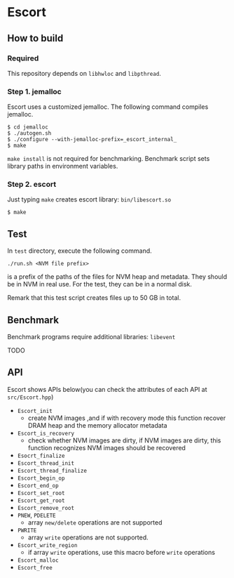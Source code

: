 # Escort

## How to build

### Required
This repository depends on `libhwloc` and `libpthread`.

### Step 1. jemalloc

Escort uses a customized jemalloc. The following command compiles jemalloc.

```
$ cd jemalloc
$ ./autogen.sh
$ ./configure --with-jemalloc-prefix=_escort_internal_
$ make
```

`make install` is not required for benchmarking.  Benchmark script sets
library paths in environment variables.

### Step 2. escort

Just typing `make` creates escort library: `bin/libescort.so`

```
$ make
```

## Test

In `test` directory, execute the following command.

```
./run.sh <NVM file prefix>
```

<NVM file prefix> is a prefix of the paths of the files for NVM heap
and metadata. They should be in NVM in real use. For the test,
they can be in a normal disk.

Remark that this test script creates files up to 50 GB in total.

## Benchmark

Benchmark programs require additional libraries: `libevent`



TODO

## API
Escort shows APIs below(you can check the attributes of each API at `src/Escort.hpp`)
- `Escort_init`
  - create NVM images ,and if with recovery mode this function recover DRAM heap and the memory allocator metadata
- `Escort_is_recovery`
  - check whether NVM images are dirty, if NVM images are dirty, this function recognizes NVM images should be recovered
- `Esocrt_finalize`
- `Escort_thread_init`
- `Escort_thread_finalize`
- `Escort_begin_op`
- `Escort_end_op`
- `Escort_set_root`
- `Escort_get_root`
- `Escort_remove_root`
- `PNEW`, `PDELETE`
  - array `new/delete` operations are not supported
- `PWRITE`
  - array `write` operations are not supported.
- `Escort_write_region`
  - if array `write` operations, use this macro before `write` operations
- `Escort_malloc`
- `Escort_free`
